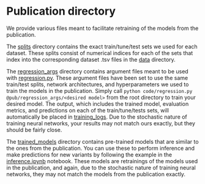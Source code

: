 # Publication directory
We provide various files meant to facilitate retraining of the models from the publication.

The [splits](splits) directory contains the exact train/tune/test sets we used for each dataset. 
These splits consist of numerical indices for each of the sets that index into the corresponding dataset .tsv files in the [data](../data) directory.

The [regression_args](regression_args) directory contains argument files meant to be used with [regression.py](../code/regression.py). 
These argument files have been set to use the same train/test splits, network architectures, and hyperparameters we used to train the models in the publication. 
Simply call `python code/regression.py @pub/regression_args/<desired model>` from the root directory to train your desired model.
The output, which includes the trained model, evaluation metrics, and predictions on each of the train/tune/tests sets, will automatically be placed in [training_logs](../output/training_logs).
Due to the stochastic nature of training neural networks, your results may not match ours exactly, but they should be fairly close.
  
The [trained_models](trained_models) directory contains pre-trained models that are similar to the ones from the publication. 
You can use these to perform inference and make predictions for new variants by following the example in the [inference.ipynb](../notebooks/inference.ipynb) notebook.
These models are retrainings of the models used in the publication, and again, due to the stochastic nature of training neural networks, they may not match the models from the publication exactly. 